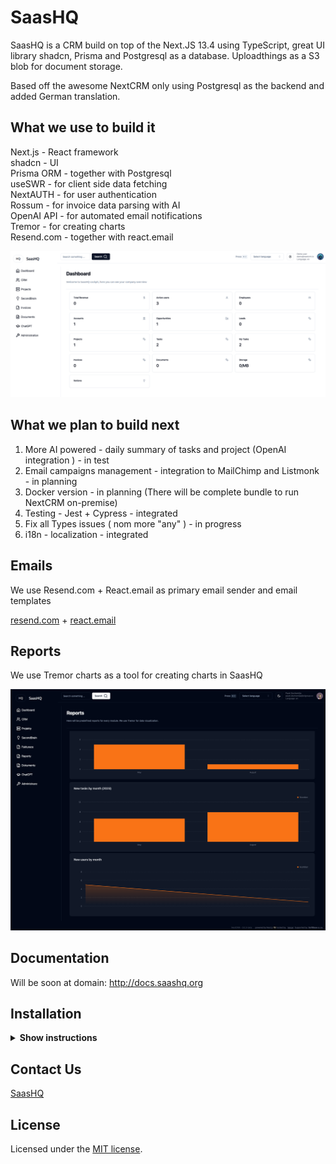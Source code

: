# SaasHQ

SaasHQ is a CRM build on top of the Next.JS 13.4 using TypeScript, great UI library shadcn, Prisma and Postgresql as a database. Uploadthings as a S3 blob for document storage.

Based off the awesome NextCRM only using Postgresql as the backend and added German translation.

## What we use to build it

Next.js - React framework</br>
shadcn - UI</br>
Prisma ORM - together with Postgresql</br>
useSWR - for client side data fetching</br>
NextAUTH - for user authentication</br>
Rossum - for invoice data parsing with AI</br>
OpenAI API - for automated email notifications</br>
Tremor - for creating charts</br>
Resend.com - together with react.email </br>

![hero](/public/og.png)

## What we plan to build next

1. More AI powered - daily summary of tasks and project (OpenAI integration ) - in test
2. Email campaigns management - integration to MailChimp and Listmonk - in planning
3. Docker version - in planning (There will be complete bundle to run NextCRM on-premise)
4. Testing - Jest + Cypress - integrated
5. Fix all Types issues ( nom more "any" ) - in progress
6. i18n - localization - integrated

## Emails

We use Resend.com + React.email as primary email sender and email templates

[resend.com](https://resend.com) + [react.email](https://react.email)

## Reports

We use Tremor charts as a tool for creating charts in SaasHQ

![hero](/public/reports.png)

## Documentation

Will be soon at domain: http://docs.saashq.org

## Installation

<details><summary><b>Show instructions</b></summary>

1. Install the preset:

   ```sh
   npm install
   ```

2. .env + .env.local - Change .env.example to .env and .env.local.example to .env.local

**.env**

> > - You will need mongodb URI string for Prisma ORM

**.env.local**

> > - NextAUTH - for auth
> > - uploadthings - for storing files
> > - rossum - for invoice data exporting
> > - openAI - for automatic Project management assistant
> > - SMPT and IMAP for emails

3. Init Prisma

   ```sh
    npx prisma generate
    npx prisma db push
   ```

4. Run app on local

   ```sh
   npm run dev
   ```

5. Import initial data from initial-data folder

</details>

## Contact Us

[SaasHQ](mailto:saashqdev@gmail.com)

## License

Licensed under the [MIT license](https://github.com/saashqdev/saashq/blob/main/LICENSE.md).
